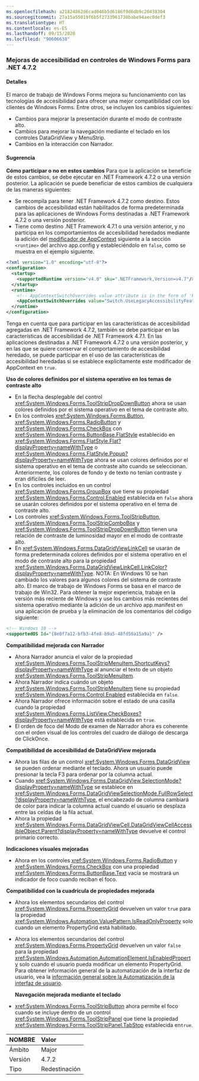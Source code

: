 ```yaml
---
ms.openlocfilehash: a21824862d6cad046b5d6186f9d6db9c20438304
ms.sourcegitcommit: 27a15a55019f6b5f2733961738babe94aec0def3
ms.translationtype: HT
ms.contentlocale: es-ES
ms.lasthandoff: 09/15/2020
ms.locfileid: "90606638"
---
```

### <a name="accessibility-improvements-in-windows-forms-controls-for-net-472"></a>Mejoras de accesibilidad en controles de Windows Forms para .NET 4.7.2

#### <a name="details"></a>Detalles

El marco de trabajo de Windows Forms mejora su funcionamiento con las tecnologías de accesibilidad para ofrecer una mejor compatibilidad con los clientes de Windows Forms. Entre otros, se incluyen los cambios siguientes:

- Cambios para mejorar la presentación durante el modo de contraste alto.
- Cambios para mejorar la navegación mediante el teclado en los controles DataGridView y MenuStrip.
- Cambios en la interacción con Narrador.

#### <a name="suggestion"></a>Sugerencia

**Cómo participar o no en estos cambios** Para que la aplicación se beneficie de estos cambios, se debe ejecutar en .NET Framework 4.7.2 o una versión posterior. La aplicación se puede beneficiar de estos cambios de cualquiera de las maneras siguientes:

- Se recompila para tener .NET Framework 4.7.2 como destino. Estos cambios de accesibilidad están habilitados de forma predeterminada para las aplicaciones de Windows Forms destinadas a .NET Framework 4.7.2 o una versión posterior.
- Tiene como destino .NET Framework 4.7.1 o una versión anterior, y no participa en los comportamientos de accesibilidad heredados mediante la adición del [modificador de AppContext](../../../../docs/framework/configure-apps/file-schema/runtime/appcontextswitchoverrides-element.md) siguiente a la sección `<runtime>` del archivo app.config y estableciéndolo en `false`, como se muestra en el ejemplo siguiente.

```xml
<?xml version="1.0" encoding="utf-8"?>
<configuration>
  <startup>
    <supportedRuntime version="v4.0" sku=".NETFramework,Version=v4.7"/>
  </startup>
  <runtime>
    <!-- AppContextSwitchOverrides value attribute is in the form of 'key1=true/false;key2=true/false  -->
    <AppContextSwitchOverrides value="Switch.UseLegacyAccessibilityFeatures=false;Switch.UseLegacyAccessibilityFeatures.2=false" />
  </runtime>
</configuration>
```

Tenga en cuenta que para participar en las características de accesibilidad agregadas en .NET Framework 4.7.2, también se debe participar en las características de accesibilidad de .NET Framework 4.7.1. En las aplicaciones destinadas a .NET Framework 4.7.2 o una versión posterior, y en las que se quiere conservar el comportamiento de accesibilidad heredado, se puede participar en el uso de las características de accesibilidad heredadas si se establece explícitamente este modificador de AppContext en `true`.

**Uso de colores definidos por el sistema operativo en los temas de contraste alto**

- En la flecha desplegable del control <xref:System.Windows.Forms.ToolStripDropDownButton> ahora se usan colores definidos por el sistema operativo en el tema de contraste alto.
- En los controles <xref:System.Windows.Forms.Button>, <xref:System.Windows.Forms.RadioButton> y <xref:System.Windows.Forms.CheckBox> con <xref:System.Windows.Forms.ButtonBase.FlatStyle> establecido en <xref:System.Windows.Forms.FlatStyle.Flat?displayProperty=nameWithType> o <xref:System.Windows.Forms.FlatStyle.Popup?displayProperty=nameWithType> ahora se usan colores definidos por el sistema operativo en el tema de contraste alto cuando se seleccionan. Anteriormente, los colores de fondo y de texto no tenían contraste y eran difíciles de leer.
- En los controles incluidos en un control <xref:System.Windows.Forms.GroupBox> que tiene su propiedad <xref:System.Windows.Forms.Control.Enabled> establecida en `false` ahora se usarán colores definidos por el sistema operativo en el tema de contraste alto.
- Los controles <xref:System.Windows.Forms.ToolStripButton>, <xref:System.Windows.Forms.ToolStripComboBox> y <xref:System.Windows.Forms.ToolStripDropDownButton> tienen una relación de contraste de luminosidad mayor en el modo de contraste alto.
- En <xref:System.Windows.Forms.DataGridViewLinkCell> se usarán de forma predeterminada colores definidos por el sistema operativo en el modo de contraste alto para la propiedad <xref:System.Windows.Forms.DataGridViewLinkCell.LinkColor?displayProperty=nameWithType>.
NOTA: En Windows 10 se han cambiado los valores para algunos colores del sistema de contraste alto. El marco de trabajo de Windows Forms se basa en el marco de trabajo de Win32. Para obtener la mejor experiencia, trabaje en la versión más reciente de Windows y use los cambios más recientes del sistema operativo mediante la adición de un archivo app.manifest en una aplicación de prueba y la eliminación de los comentarios del código siguiente:

```xml
<!-- Windows 10 -->
<supportedOS Id="{8e0f7a12-bfb3-4fe8-b9a5-48fd50a15a9a}" />
```

**Compatibilidad mejorada con Narrador**

- Ahora Narrador anuncia el valor de la propiedad <xref:System.Windows.Forms.ToolStripMenuItem.ShortcutKeys?displayProperty=nameWithType> al anunciar el texto de un objeto <xref:System.Windows.Forms.ToolStripMenuItem>.
- Ahora Narrador indica cuándo un objeto <xref:System.Windows.Forms.ToolStripMenuItem> tiene su propiedad <xref:System.Windows.Forms.Control.Enabled> establecida en `false`.
- Ahora Narrador ofrece información sobre el estado de una casilla cuando la propiedad <xref:System.Windows.Forms.ListView.CheckBoxes?displayProperty=nameWithType> está establecida en `true`.
- El orden de foco del Modo de examen de Narrador ahora es coherente con el orden visual de los controles del cuadro de diálogo de descarga de ClickOnce.

**Compatibilidad de accesibilidad de DataGridView mejorada**

- Ahora las filas de un control <xref:System.Windows.Forms.DataGridView> se pueden ordenar mediante el teclado. Ahora un usuario puede presionar la tecla F3 para ordenar por la columna actual.
- Cuando <xref:System.Windows.Forms.DataGridView.SelectionMode?displayProperty=nameWithType> se establece en <xref:System.Windows.Forms.DataGridViewSelectionMode.FullRowSelect?displayProperty=nameWithType>, el encabezado de columna cambiará de color para indicar la columna actual cuando el usuario se desplaza entre las celdas de la fila actual.
- Ahora la propiedad <xref:System.Windows.Forms.DataGridViewCell.DataGridViewCellAccessibleObject.Parent?displayProperty=nameWithType> devuelve el control primario correcto.

**Indicaciones visuales mejoradas**

- Ahora en los controles <xref:System.Windows.Forms.RadioButton> y <xref:System.Windows.Forms.CheckBox> con una propiedad <xref:System.Windows.Forms.ButtonBase.Text> vacía se mostrará un indicador de foco cuando reciban el foco.

**Compatibilidad con la cuadrícula de propiedades mejorada**

- Ahora los elementos secundarios del control <xref:System.Windows.Forms.PropertyGrid> devuelven un valor `true` para la propiedad <xref:System.Windows.Automation.ValuePattern.IsReadOnlyProperty> solo cuando un elemento PropertyGrid está habilitado.
- Ahora los elementos secundarios del control <xref:System.Windows.Forms.PropertyGrid> devuelven un valor `false` para la propiedad <xref:System.Windows.Automation.AutomationElement.IsEnabledProperty> solo cuando el usuario pueda modificar un elemento PropertyGrid.
Para obtener información general de la automatización de la interfaz de usuario, vea la [información general sobre la Automatización de la interfaz de usuario](../../../../docs/framework/ui-automation/ui-automation-overview.md).</p>**Navegación mejorada mediante el teclado**

- <xref:System.Windows.Forms.ToolStripButton> ahora permite el foco cuando se incluye dentro de un control <xref:System.Windows.Forms.ToolStripPanel> que tiene la propiedad <xref:System.Windows.Forms.ToolStripPanel.TabStop> establecida en`true`.

| NOMBRE    | Valor       |
|:--------|:------------|
| Ámbito   | Major       |
| Versión | 4.7.2       |
| Tipo    | Redestinación |
